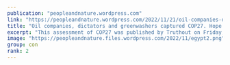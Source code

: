 ```yaml
---
publication: "peopleandnature.wordpress.com"
link: "https://peopleandnature.wordpress.com/2022/11/21/oil-companies-dictators-and-greenwashers-captured-cop27-hope-lies-in-movements-outside-the-talks/"
title: "Oil companies, dictators and greenwashers captured COP27. Hope lies in movements outside the talks"
excerpt: "This assessment of COP27 was published by Truthout on Friday, and the agreement struck yesterday doesn’t change the main points. Headlines yesterday welcomed the fund for loss and damage – but so f…"
image: "https://peopleandnature.files.wordpress.com/2022/11/egypt2.png"
group: con
rank: 2
---
```

